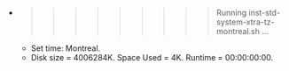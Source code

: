 * >>>>>>>>> Running inst-std-system-xtra-tz-montreal.sh ...
  * Set time: Montreal.
  * Disk size = 4006284K. Space Used = 4K. Runtime = 00:00:00:00.
